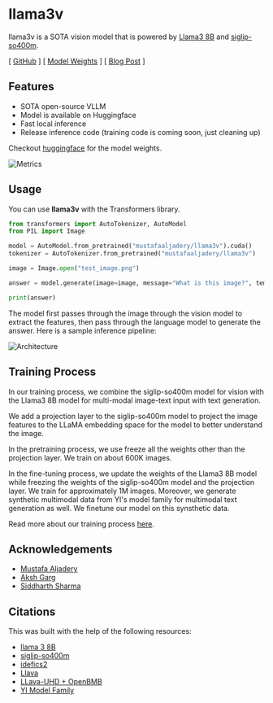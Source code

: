 # llama3v

llama3v is a SOTA vision model that is powered by [Llama3 8B](https://llama.meta.com/llama3/) and [siglip-so400m](https://huggingface.co/google/siglip-so400m-patch14-384).

[ [GitHub](https://github.com/mustafaaljadery/llama3v) ] [ [Model Weights](https://huggingface.co/mustafaaljadery/llama3v) ] [ [Blog Post](https://aksh-garg.medium.com/llama-3v-building-an-open-source-gpt-4v-competitor-in-under-500-7dd8f1f6c9ee) ]

## Features

- SOTA open-source VLLM
- Model is available on Huggingface
- Fast local inference
- Release inference code (training code is coming soon, just cleaning up)

Checkout [huggingface](https://huggingface.co/mustafaaljadery/llama3v) for the model weights.

![Metrics](./metrics.png)

## Usage

You can use **llama3v** with the Transformers library.

```python
from transformers import AutoTokenizer, AutoModel
from PIL import Image

model = AutoModel.from_pretrained("mustafaaljadery/llama3v").cuda()
tokenizer = AutoTokenizer.from_pretrained("mustafaaljadery/llama3v")

image = Image.open("test_image.png")

answer = model.generate(image=image, message="What is this image?", temperature=0.1, tokenizer=tokenizer)

print(answer)
```

The model first passes through the image through the vision model to extract the features, then pass through the language model to generate the answer. Here is a sample inference pipeline:

![Architecture](./architecture.png)

## Training Process

In our training process, we combine the siglip-so400m model for vision with the Llama3 8B model for multi-modal image-text input with text generation.

We add a projection layer to the siglip-so400m model to project the image features to the LLaMA embedding space for the model to better understand the image.

In the pretraining process, we use freeze all the weights other than the projection layer. We train on about 600K images.

In the fine-tuning process, we update the weights of the Llama3 8B model while freezing the weights of the siglip-so400m model and the projection layer. We train for approximately 1M images. Moreover, we generate synthetic multimodal data from YI's model family for multimodal text generation as well. We finetune our model on this synsthetic data.

Read more about our training process [here](https://aksh-garg.medium.com/llama-3v-building-an-open-source-gpt-4v-competitor-in-under-500-7dd8f1f6c9ee).

## Acknowledgements

- [Mustafa Aljadery](https://www.linkedin.com/in/mustafaaljadery/)
- [Aksh Garg](https://www.linkedin.com/in/aksh-garg)
- [Siddharth Sharma](https://www.linkedin.com/in/siddharth-sharma-9942b2104/)

## Citations

This was built with the help of the following resources:

- [llama 3 8B](https://llama.meta.com/llama3/)
- [siglip-so400m](https://huggingface.co/google/siglip-so400m-patch14-384)
- [idefics2](https://huggingface.co/blog/idefics2)
- [Llava](https://llava-vl.github.io/)
- [LLava-UHD + OpenBMB](https://github.com/thunlp/LLaVA-UHD)
- [YI Model Family](https://arxiv.org/abs/2403.04652)
